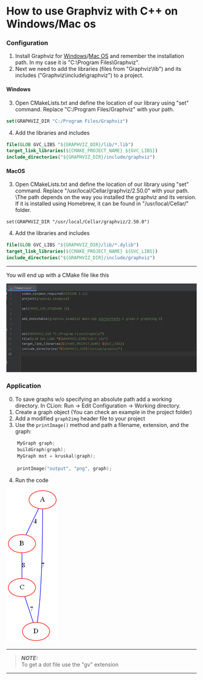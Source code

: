 # How to use Graphviz with C++ on Windows/Mac os
### Configuration
 1. Install Graphviz for [Windows](https://graphviz.org/download/#windows)/[Mac OS](https://graphviz.org/download/#mac) and remember the installation path. In my case it is "C:\\Program Files\\Graphviz".
 2. Next we need to add the libraries (files from "Graphviz\\lib") and its includes ("Graphviz\\include\\graphviz") to a project.
 #### Windows
 3. Open CMakeLists.txt and define the location of our library using "set" command. Replace "C:/Program Files/Graphviz" with your path.
 ```cmake 
set(GRAPHVIZ_DIR "C:/Program Files/Graphviz") 
```
4. Add the libraries and includes
 ```cmake
file(GLOB GVC_LIBS "${GRAPHVIZ_DIR}/lib/*.lib")
target_link_libraries(${CMAKE_PROJECT_NAME} ${GVC_LIBS})
include_directories("${GRAPHVIZ_DIR}/include/graphviz")
```

#### MacOS
3. Open CMakeLists.txt and define the location of our library using "set" command. Replace "/usr/local/Cellar/graphviz/2.50.0" with your path. \The path depends on the way you installed the graphviz and its version. If it is installed using Homebrew, it can be found in "/usr/local/Cellar/" folder.
```
set(GRAPHVIZ_DIR "/usr/local/Cellar/graphviz/2.50.0")
```
4. Add the libraries and includes
 ```cmake
file(GLOB GVC_LIBS "${GRAPHVIZ_DIR}/lib/*.dylib")
target_link_libraries(${CMAKE_PROJECT_NAME} ${GVC_LIBS})
include_directories("${GRAPHVIZ_DIR}/include/graphviz")
```
---
You will end up with a CMake file like this

![CMakeLists](pictures/g_1.png "CMakeLists")
### Application
0. To save graphs w/o specifying an absolute path add a working directory. In CLion: Run -> Edit Configuration -> Working directory.
1. Create a graph object (You can check an example in the project folder)
2. Add a modified ```graph2img``` header file to your project
2. Use the ```printImage()``` method and path a filename, extension, and the graph:
```C++
    MyGraph graph;
    buildGraph(graph);
    MyGraph mst = kruskal(graph);

    printImage("output", "png", graph);
```
4. Run the code

![Graph](pictures/output.png "Graph")

---
> **_NOTE:_** <br/>
To get a dot file use the "gv" extension
---
